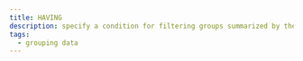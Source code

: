 ```yaml
---
title: HAVING
description: specify a condition for filtering groups summarized by the GROUP BY clause.
tags:
  - grouping data
---
```



